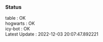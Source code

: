 ### Status


table : OK  
hogwarts : OK  
icy-bot : OK  
Latest Update : 2022-12-03 20:07:47.892221

